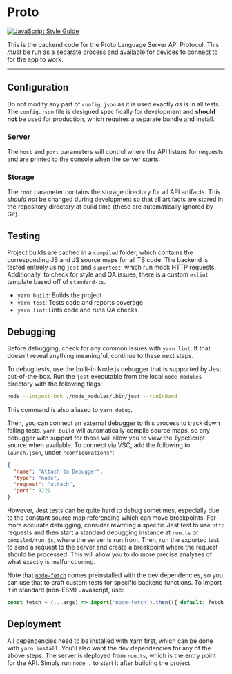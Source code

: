 # Proto

[![JavaScript Style Guide](https://cdn.rawgit.com/standard/standard/master/badge.svg)](https://github.com/standard/standard)

This is the backend code for the Proto Language Server API Protocol.
This *must* be run as a separate process and available for devices to connect to for the app to work.

---

## Configuration

Do not modify any part of `config.json` as it is used exactly *as is* in all tests.
The `config.json` file is designed specifically for development and **should not** be used for production, which requires a separate bundle and install.

### Server

The `host` and `port` parameters will control where the API listens for requests and are printed to the console when the server starts.

### Storage

The `root` parameter contains the storage directory for all API artifacts.
This *should not* be changed during development so that all artifacts are stored in the repository directory at build time (these are automatically ignored by Git).

## Testing

Project builds are cached in a `compiled` folder, which contains the corresponding JS and JS source maps for all TS code.
The backend is tested entirely using `jest` and `supertest`, which run mock HTTP requests.
Additionally, to check for style and QA issues, there is a custom `eslint` template based off of `standard-ts`.

- `yarn build`: Builds the project
- `yarn test`: Tests code and reports coverage
- `yarn lint`: Lints code and runs QA checks

## Debugging

Before debugging, check for any common issues with `yarn lint`.
If that doesn't reveal anything meaningful, continue to these next steps.

To debug tests, use the built-in Node.js debugger that is supported by Jest out-of-the-box.
Run the `jest` executable from the local `node_modules` directory with the following flags:

```sh
node --inspect-brk ./node_modules/.bin/jest --runInBand
```

This command is also aliased to `yarn debug`.

Then, you can connect an external debugger to this process to track down failing tests.
`yarn build` will automatically compile source maps, so any debugger with support for those will allow you to view the TypeScript source when available.
To connect via VSC, add the following to `launch.json`, under `"configurations"`:

```json
{
  "name": "Attach to Debugger",
  "type": "node",
  "request": "attach",
  "port": 9229
}
```

However, Jest tests can be quite hard to debug sometimes, especially due to the constant source map referencing which can move breakpoints.
For more accurate debugging, consider rewriting a specific Jest test to use `http` requests and then start a standard debugging instance at `run.ts` or `compiled/run.js`, where the server is run from. Then, run the exported test to send a request to the server and create a breakpoint where the request should be processed.
This will allow you to do more precise analyses of what exactly is malfunctioning.

Note that [`node-fetch`](https://github.com/node-fetch/node-fetch) comes preinstalled with the dev dependencies, so you can use that to craft custom tests for specific backend functions.
To import it in standard (non-ESM) Javascript, use:

```js
const fetch = (...args) => import('node-fetch').then(({ default: fetch }) => fetch(...args))
```

## Deployment

All dependencies need to be installed with Yarn first, which can be done with `yarn install`.
You'll also want the dev dependencies for any of the above steps.
The server is deployed from `run.ts`, which is the entry point for the API.
Simply run `node .` to start it after building the project.
